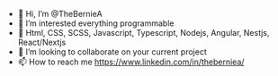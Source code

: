 - 👋 Hi, I’m @TheBernieA
- 👀 I’m interested everything programmable
- 🌱 Html, CSS, SCSS, Javascript, Typescript, Nodejs, Angular, Nestjs, React/Nextjs
- 💞️ I’m looking to collaborate on your current project
- 📫 How to reach me https://www.linkedin.com/in/theberniea/

<!---
TheBernieA/TheBernieA is a ✨ special ✨ repository because its `README.md` (this file) appears on your GitHub profile.
You can click the Preview link to take a look at your changes.
--->
